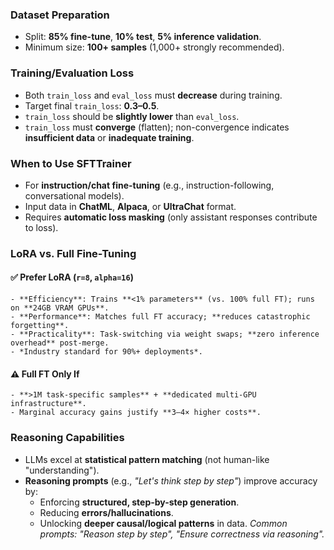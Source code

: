 ### Dataset Preparation
  - Split: **85% fine-tune**, **10% test**, **5% inference validation**.
  - Minimum size: **100+ samples** (1,000+ strongly recommended).

  ### Training/Evaluation Loss
  - Both `train_loss` and `eval_loss` must **decrease** during training.
  - Target final `train_loss`: **0.3–0.5**.
  - `train_loss` should be **slightly lower** than `eval_loss`.
  - `train_loss` must **converge** (flatten); non-convergence indicates **insufficient data** or **inadequate training**.

  ### When to Use SFTTrainer
  - For **instruction/chat fine-tuning** (e.g., instruction-following, conversational models).
  - Input data in **ChatML**, **Alpaca**, or **UltraChat** format.
  - Requires **automatic loss masking** (only assistant responses contribute to loss).

  ### LoRA vs. Full Fine-Tuning
  #### ✅ **Prefer LoRA** (`r=8`, `alpha=16`)
    - **Efficiency**: Trains **<1% parameters** (vs. 100% full FT); runs on **24GB VRAM GPUs**.
    - **Performance**: Matches full FT accuracy; **reduces catastrophic forgetting**.
    - **Practicality**: Task-switching via weight swaps; **zero inference overhead** post-merge.
    - *Industry standard for 90%+ deployments*.

  #### ⚠️ **Full FT Only If**
    - **>1M task-specific samples** + **dedicated multi-GPU infrastructure**.
    - Marginal accuracy gains justify **3–4× higher costs**.

  ### Reasoning Capabilities
  - LLMs excel at **statistical pattern matching** (not human-like "understanding").
  - **Reasoning prompts** (e.g., *"Let's think step by step"*) improve accuracy by:
    - Enforcing **structured, step-by-step generation**.
    - Reducing **errors/hallucinations**.
    - Unlocking **deeper causal/logical patterns** in data.
    *Common prompts: "Reason step by step", "Ensure correctness via reasoning".*
